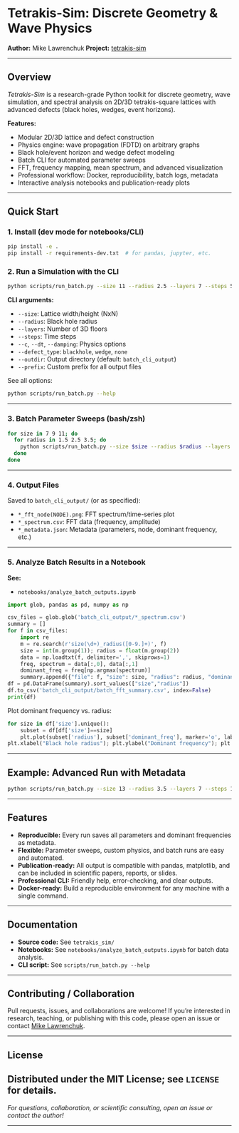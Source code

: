 # Tetrakis-Sim: Discrete Geometry & Wave Physics

**Author:** Mike Lawrenchuk
**Project:** [tetrakis-sim](https://github.com/MikeLawrenchuk/tetrakis-sim)

---

## Overview

*Tetrakis-Sim* is a research-grade Python toolkit for discrete geometry, wave simulation, and spectral analysis on 2D/3D tetrakis-square lattices with advanced defects (black holes, wedges, event horizons).

**Features:**

* Modular 2D/3D lattice and defect construction
* Physics engine: wave propagation (FDTD) on arbitrary graphs
* Black hole/event horizon and wedge defect modeling
* Batch CLI for automated parameter sweeps
* FFT, frequency mapping, mean spectrum, and advanced visualization
* Professional workflow: Docker, reproducibility, batch logs, metadata
* Interactive analysis notebooks and publication-ready plots

---

## Quick Start

### 1. **Install (dev mode for notebooks/CLI)**

```bash
pip install -e .
pip install -r requirements-dev.txt  # for pandas, jupyter, etc.
```

### 2. **Run a Simulation with the CLI**

```bash
python scripts/run_batch.py --size 11 --radius 2.5 --layers 7 --steps 50
```

**CLI arguments:**

* `--size`: Lattice width/height (NxN)
* `--radius`: Black hole radius
* `--layers`: Number of 3D floors
* `--steps`: Time steps
* `--c`, `--dt`, `--damping`: Physics options
* `--defect_type`: `blackhole`, `wedge`, `none`
* `--outdir`: Output directory (default: `batch_cli_output`)
* `--prefix`: Custom prefix for all output files

See all options:

```bash
python scripts/run_batch.py --help
```

---

### 3. **Batch Parameter Sweeps (bash/zsh)**

```bash
for size in 7 9 11; do
  for radius in 1.5 2.5 3.5; do
    python scripts/run_batch.py --size $size --radius $radius --layers 5 --steps 40
  done
done
```

---

### 4. **Output Files**

Saved to `batch_cli_output/` (or as specified):

* `*_fft_node(NODE).png`: FFT spectrum/time-series plot
* `*_spectrum.csv`: FFT data (frequency, amplitude)
* `*_metadata.json`: Metadata (parameters, node, dominant frequency, etc.)

---

### 5. **Analyze Batch Results in a Notebook**

**See:**

* `notebooks/analyze_batch_outputs.ipynb`

```python
import glob, pandas as pd, numpy as np

csv_files = glob.glob('batch_cli_output/*_spectrum.csv')
summary = []
for f in csv_files:
    import re
    m = re.search(r'size(\d+)_radius([0-9.]+)', f)
    size = int(m.group(1)); radius = float(m.group(2))
    data = np.loadtxt(f, delimiter=',', skiprows=1)
    freq, spectrum = data[:,0], data[:,1]
    dominant_freq = freq[np.argmax(spectrum)]
    summary.append({"file": f, "size": size, "radius": radius, "dominant_freq": dominant_freq})
df = pd.DataFrame(summary).sort_values(["size","radius"])
df.to_csv('batch_cli_output/batch_fft_summary.csv', index=False)
print(df)
```

Plot dominant frequency vs. radius:

```python
for size in df['size'].unique():
    subset = df[df['size']==size]
    plt.plot(subset['radius'], subset['dominant_freq'], marker='o', label=f"size={size}")
plt.xlabel("Black hole radius"); plt.ylabel("Dominant frequency"); plt.legend(); plt.show()
```

---

## Example: Advanced Run with Metadata

```bash
python scripts/run_batch.py --size 13 --radius 3.5 --layers 7 --steps 100 --c 1.5 --dt 0.15 --damping 0.02 --prefix "my_experiment"
```

---

## Features

* **Reproducible:** Every run saves all parameters and dominant frequencies as metadata.
* **Flexible:** Parameter sweeps, custom physics, and batch runs are easy and automated.
* **Publication-ready:** All output is compatible with pandas, matplotlib, and can be included in scientific papers, reports, or slides.
* **Professional CLI:** Friendly help, error-checking, and clear outputs.
* **Docker-ready:** Build a reproducible environment for any machine with a single command.

---

## Documentation

* **Source code:** See `tetrakis_sim/`
* **Notebooks:** See `notebooks/analyze_batch_outputs.ipynb` for batch data analysis.
* **CLI script:** See `scripts/run_batch.py --help`

---

## Contributing / Collaboration

Pull requests, issues, and collaborations are welcome!
If you’re interested in research, teaching, or publishing with this code, please open an issue or contact [Mike Lawrenchuk](mailto:your-email@example.com).

---

## License

Distributed under the MIT License; see `LICENSE` for details.
---

*For questions, collaboration, or scientific consulting, open an issue or contact the author!*

---
